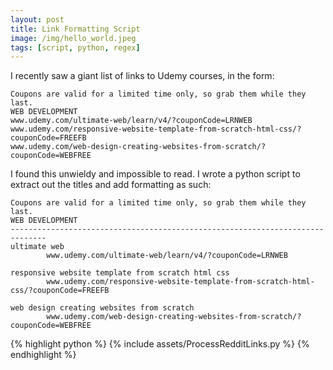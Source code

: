 ```yaml
---
layout: post
title: Link Formatting Script
image: /img/hello_world.jpeg
tags: [script, python, regex]
---
```


I recently saw a giant list of links to Udemy courses, in the form:
```
Coupons are valid for a limited time only, so grab them while they last.
WEB DEVELOPMENT
www.udemy.com/ultimate-web/learn/v4/?couponCode=LRNWEB
www.udemy.com/responsive-website-template-from-scratch-html-css/?couponCode=FREEFB
www.udemy.com/web-design-creating-websites-from-scratch/?couponCode=WEBFREE
```

I found this unwieldy and impossible to read. I wrote a python script to
extract out the titles and add formatting as such:
```
Coupons are valid for a limited time only, so grab them while they last.
WEB DEVELOPMENT
------------------------------------------------------------------------------
ultimate web
		www.udemy.com/ultimate-web/learn/v4/?couponCode=LRNWEB

responsive website template from scratch html css
		www.udemy.com/responsive-website-template-from-scratch-html-css/?couponCode=FREEFB

web design creating websites from scratch
		www.udemy.com/web-design-creating-websites-from-scratch/?couponCode=WEBFREE
```




{% highlight python %}
{% include assets/ProcessRedditLinks.py %}
{% endhighlight %}
